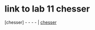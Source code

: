 # link to lab 11 chesser
[chesser] - - - - | [chesser](https://github.com/FirasHasan/11-chess-board/pull/1)